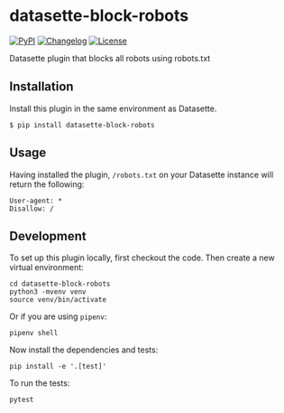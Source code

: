 # datasette-block-robots

[![PyPI](https://img.shields.io/pypi/v/datasette-block-robots.svg)](https://pypi.org/project/datasette-block-robots/)
[![Changelog](https://img.shields.io/github/v/release/simonw/datasette-block-robots?label=changelog)](https://github.com/simonw/datasette-block-robots/releases)
[![License](https://img.shields.io/badge/license-Apache%202.0-blue.svg)](https://github.com/simonw/datasette-block-robots/blob/master/LICENSE)

Datasette plugin that blocks all robots using robots.txt

## Installation

Install this plugin in the same environment as Datasette.

    $ pip install datasette-block-robots

## Usage

Having installed the plugin, `/robots.txt` on your Datasette instance will return the following:

    User-agent: *
    Disallow: /

## Development

To set up this plugin locally, first checkout the code. Then create a new virtual environment:

    cd datasette-block-robots
    python3 -mvenv venv
    source venv/bin/activate

Or if you are using `pipenv`:

    pipenv shell

Now install the dependencies and tests:

    pip install -e '.[test]'

To run the tests:

    pytest
